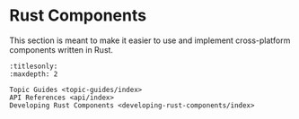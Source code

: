 # Rust Components

This section is meant to make it easier to use and implement cross-platform components written in Rust.

```{toctree}
:titlesonly:
:maxdepth: 2

Topic Guides <topic-guides/index>
API References <api/index>
Developing Rust Components <developing-rust-components/index>
